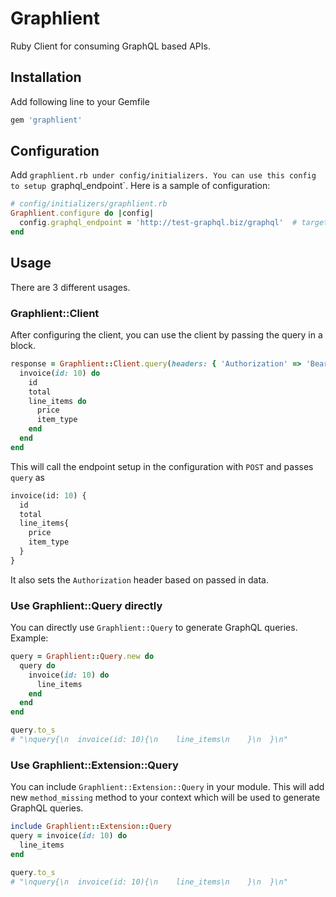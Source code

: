 # Graphlient
Ruby Client for consuming GraphQL based APIs.

## Installation
Add following line to your Gemfile

```ruby
gem 'graphlient'
```

## Configuration

Add `graphlient.rb under config/initializers. You can use this config to setup `graphql_endpoint`. Here is a sample of configuration:

```ruby
# config/initializers/graphlient.rb
Graphlient.configure do |config|
  config.graphql_endpoint = 'http://test-graphql.biz/graphql'  # target GraphQL endpoint
end
```

## Usage
There are 3 different usages.

### Graphlient::Client
After configuring the client, you can use the client by passing the query in a block.

```ruby
response = Graphlient::Client.query(headers: { 'Authorization' => 'Bearer 123'}) do
  invoice(id: 10) do
    id
    total
    line_items do
      price
      item_type
    end
  end
end
```

This will call the endpoint setup in the configuration with `POST` and passes `query` as
```graphql
invoice(id: 10) {
  id
  total
  line_items{
    price
    item_type
  }
}
```
It also sets the `Authorization` header based on passed in data.

### Use Graphlient::Query directly
You can directly use `Graphlient::Query` to generate GraphQL queries. Example:
```ruby
query = Graphlient::Query.new do
  query do
    invoice(id: 10) do
      line_items
    end
  end
end

query.to_s
# "\nquery{\n  invoice(id: 10){\n    line_items\n    }\n  }\n"
```

### Use Graphlient::Extension::Query
You can include `Graphlient::Extension::Query` in your module. This will add new `method_missing` method to your context which will be used to generate GraphQL queries.

```ruby
include Graphlient::Extension::Query
query = invoice(id: 10) do
  line_items
end

query.to_s
# "\nquery{\n  invoice(id: 10){\n    line_items\n    }\n  }\n"
```
